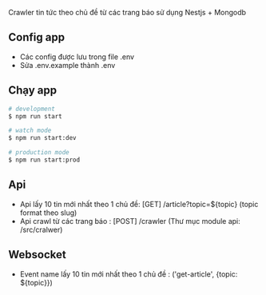 <p>
  Crawler tin tức theo chủ đề từ các trang báo sử dụng Nestjs + Mongodb
</p>

## Config app

- Các config được lưu trong file .env
- Sửa .env.example thành .env

## Chạy app

```bash
# development
$ npm run start

# watch mode
$ npm run start:dev

# production mode
$ npm run start:prod
```

## Api

- Api lấy 10 tin mới nhất theo 1 chủ đề: [GET] /article?topic=${topic} (topic format theo slug)
- Api crawl từ các trang báo : [POST] /crawler (Thư mục module api: /src/cralwer)

## Websocket

- Event name lấy 10 tin mới nhất theo 1 chủ đề : ('get-article', {topic: ${topic}})



